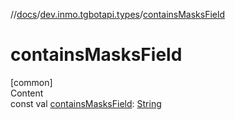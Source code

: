 //[docs](../../index.md)/[dev.inmo.tgbotapi.types](index.md)/[containsMasksField](contains-masks-field.md)



# containsMasksField  
[common]  
Content  
const val [containsMasksField](contains-masks-field.md): [String](https://kotlinlang.org/api/latest/jvm/stdlib/kotlin/-string/index.html)  



